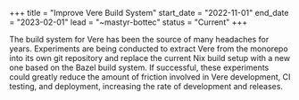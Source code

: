 +++
title = "Improve Vere Build System"
start_date = "2022-11-01"
end_date = "2023-02-01"
lead = "~mastyr-bottec"
status = "Current"
+++

The build system for Vere has been the source of many headaches for years.  Experiments are being conducted to extract Vere from the monorepo into its own git repository and replace the current Nix build setup with a new one based on the Bazel build system.  If successful, these experiments could greatly reduce the amount of friction involved in Vere development, CI testing, and deployment, increasing the rate of development and releases.
